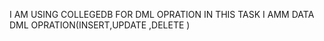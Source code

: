 I AM USING COLLEGEDB FOR DML OPRATION 
IN THIS TASK I AMM DATA DML OPRATION(INSERT,UPDATE ,DELETE )
